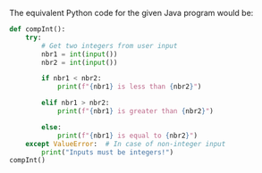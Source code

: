 The equivalent Python code for the given Java program would be:

```python
def compInt():
    try:
        # Get two integers from user input
        nbr1 = int(input())
        nbr2 = int(input())

        if nbr1 < nbr2:
            print(f"{nbr1} is less than {nbr2}")

        elif nbr1 > nbr2:
            print(f"{nbr1} is greater than {nbr2}")

        else:
            print(f"{nbr1} is equal to {nbr2}")
    except ValueError:  # In case of non-integer input
        print("Inputs must be integers!")
compInt()
```
